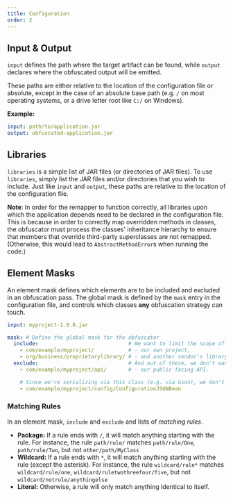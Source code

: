 ```yaml
---
title: Configuration
order: 2
---
```


## Input & Output

`input` defines the path where the target artifact can be found, while `output` declares where the obfuscated output will be emitted.

These paths are either relative to the location of the configuration file or absolute, except in the case of an absolute base path (e.g. `/` on most operating systems, or a drive letter root like `C:/` on Windows).

**Example:**

```yml
input: path/to/application.jar
output: obfuscated-application.jar
```

## Libraries

`libraries` is a simple list of JAR files (or directories of JAR files). To use `libraries`, simply list the JAR files and/or directories that you wish to include. Just like `input` and `output`, these paths are relative to the location of the configuration file.

**Note**: In order for the remapper to function correctly, all libraries upon which the application depends need to be declared in the configuration file.
This is because in order to correctly map overridden methods in classes, the obfuscator must process the classes' inheritance hierarchy to ensure that members that override third-party superclasses are not remapped. (Otherwise, this would lead to `AbstractMethodError`s when running the code.)

## Element Masks

An element mask defines which elements are to be included and excluded in an obfuscation pass. The global mask is defined by the `mask` entry in the configuration file, and controls which classes **any** obfuscation strategy can touch.

```yml
input: myproject-1.0.0.jar

mask: # Define the global mask for the obfuscator
  include:                             # We want to limit the scope of obfuscations to only:
    - com/example/myproject/           # - our own project,
    - org/business/proprietarylibrary/ # - and another vendor's library that has been contracted to us.
  exclude:                             # And out of these, we don't want to include:
    - com/example/myproject/api/       # - our public-facing API.

    # Since we're serializing via this class (e.g. via Gson), we don't want to have its field names obfuscated, so we also put it in exclude:
    - com/example/myproject/config/ConfigurationJSONBean
```

### Matching Rules

In an element mask, `include` and `exclude` and lists of *matching rules*.

- **Package:** If a rule ends with `/`, it will match anything starting with the rule. For instance, the rule `path/rule/` matches `path/rule/One`, `path/rule/Two`, but not `other/path/MyClass`
- **Wildcard:** If a rule ends with `*`, it will match anything starting with the rule (except the asterisk). For instance, the rule `wildcard/rule*` matches `wildcard/rule/one`, `wildcard/ruletwothreefour/five`, but not `wildcard/notrule/anythingelse`
- **Literal:** Otherwise, a rule will only match anything identical to itself.

